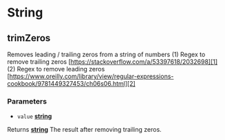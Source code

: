# String

<!-- Generated by documentation.js. Update this documentation by updating the source code. -->

## trimZeros

Removes leading / trailing zeros from a string of numbers
(1) Regex to remove trailing zeros [https://stackoverflow.com/a/53397618/2032698][1]
(2) Regex to remove leading zeros [https://www.oreilly.com/library/view/regular-expressions-cookbook/9781449327453/ch06s06.html][2]

### Parameters

-   `value` **[string][3]** 

Returns **[string][3]** The result after removing trailing zeros.

[1]: https://stackoverflow.com/a/53397618/2032698

[2]: https://www.oreilly.com/library/view/regular-expressions-cookbook/9781449327453/ch06s06.html

[3]: https://developer.mozilla.org/docs/Web/JavaScript/Reference/Global_Objects/String
